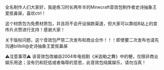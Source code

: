 全名制作人们大家好，我是练习时长两年半的Minecraft音效包制作者史诗抽象王爱抠鼻屎，喜欢ctrl！

这个材质包为免费材质包，并且将不会开设捐款渠道，但大家可以靠给B站上的宣传片点赞进行支持！感谢大家！

关于版权问题，这个音效包严禁二次发布和商业合作！！！即使要二次发布也请先沟通bilibili@史诗抽象王爱抠鼻屎

⚠️注意事项⚠️ 
该音效包改编自2004年电视剧《米迦勒之舞》中的梗，仅限非商业娱乐用途；没有仍和贬低或者侮辱的意思，此音效包纯属娱乐，请勿当真！
